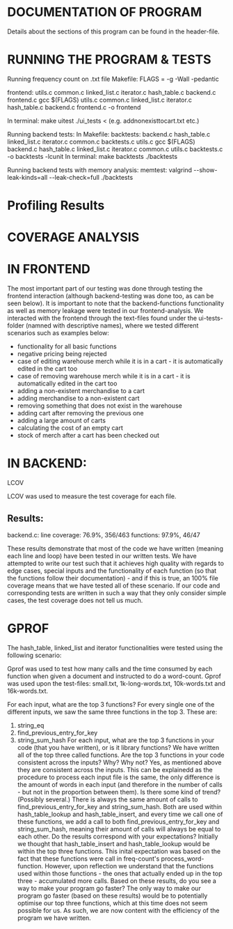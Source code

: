 # DOCUMENTATION OF PROGRAM

Details about the sections of this program can be found in the header-file.

# RUNNING THE PROGRAM & TESTS

Running frequency count on .txt file
Makefile:
FLAGS = -g -Wall -pedantic

frontend: utils.c common.c linked_list.c iterator.c hash_table.c backend.c frontend.c
	gcc $(FLAGS) utils.c common.c linked_list.c iterator.c hash_table.c backend.c frontend.c -o frontend

In terminal:
make uitest
./ui_tests < <file you want to test> (e.g. addnonexisttocart.txt etc.)

Running backend tests:
In Makefile:
backtests: backend.c hash_table.c linked_list.c iterator.c common.c backtests.c utils.c
	gcc $(FLAGS) backend.c hash_table.c linked_list.c iterator.c common.c utils.c backtests.c -o backtests -lcunit
In terminal:
make backtests
    ./backtests

Running backend tests with memory analysis:
memtest:
	valgrind --show-leak-kinds=all --leak-check=full ./backtests


# Profiling Results

# COVERAGE ANALYSIS

# IN FRONTEND

The most important part of our testing was done through testing the frontend interaction (although backend-testing was done too, as can 
be seen below).
It is important to note that the backend-functions functionality as well as memory leakage were tested in our frontend-analysis.
We interacted with the frontend through the text-files found under the ui-tests-folder (namned with descriptive names), where we tested
different scenarios such as examples below:

- functionality for all basic functions
- negative pricing being rejected
- case of editing warehouse merch while it is in a cart - it is automatically edited in the cart too
- case of removing warehouse merch while it is in a cart - it is automatically edited in the cart too
- adding a non-existent merchandise to a cart
- adding merchandise to a non-existent cart
- removing something that does not exist in the warehouse
- adding cart after removing the previous one
- adding a large amount of carts
- calculating the cost of an empty cart
- stock of merch after a cart has been checked out

# IN BACKEND:

LCOV

LCOV was used to measure the test coverage for each file.

Results:
-
backend.c: 
line coverage: 76.9%, 356/463
functions: 97.9%, 46/47

These results demonstrate that most of the code we have written (meaning each line and loop) have been tested in our written tests. 
We have attempted to write our test such that it achieves high quality with regards to edge cases, special inputs and the functionality of each function (so that the functions follow their documentation) - and if this is true, an 100% file coverage means that we have tested all of these scenario. 
If our code and corresponding tests are written in such a way that they only consider simple cases, the test coverage does not tell us much.


# GPROF

The hash_table, linked_list and iterator functionalities were tested using the following scenario:

Gprof was used to test how many calls and the time consumed by each function when given a document and instructed to do a word-count. Gprof was used upon the test-files: small.txt, 1k-long-words.txt, 10k-words.txt and 16k-words.txt.

For each input, what are the top 3 functions?
    For every single one of the different inputs, we saw the same three functions in the top 3. These are:
1. string_eq
2. find_previous_entry_for_key
3. string_sum_hash
For each input, what are the top 3 functions in your code (that you have written), or is it library functions?
    We have written all of the top three called functions.
Are the top 3 functions in your code consistent across the inputs? Why? Why not?
    Yes, as mentioned above they are consistent across the inputs. This can be explainedd as the procedure to process each input file is the same, the only difference is the amount of words in each input (and therefore in the number of calls - but not in the proportion between them).
Is there some kind of trend? (Possibly several.)
    There is always the same amount of calls to find_previous_entry_for_key and string_sum_hash. Both are used within hash_table_lookup and hash_table_insert, and every time we call one of these functions, we add a call to both find_previous_entry_for_key and string_sum_hash, meaning their amount of calls will always be equal to each other.
Do the results correspond with your expectations?
    Initially we thought that hash_table_insert and hash_table_lookup would be within the top three functions. This inital expectation was based on the fact that these functions were call in freq-count's process_word-function. However, upon reflection we understand that the functions used within those functions - the ones that actually ended up in the top three - accumulated more calls.
Based on these results, do you see a way to make your program go faster?
    The only way to make our program go faster (based on these results) would be to potentially optimise our top three functions, which at this time does not seem possible for us. As such, we are now content with the efficiency of the program we have written. 
    